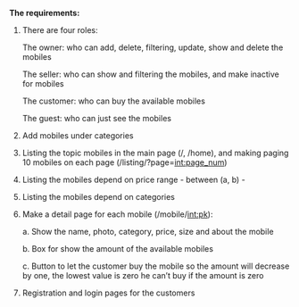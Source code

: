 **The requirements:**

1. There are four roles:

    The owner: who can add, delete, filtering, update, show and delete the mobiles

    The seller: who can show and filtering the mobiles, and make inactive for mobiles
    
    The customer: who can buy the available mobiles 
    
    The guest: who can just see the mobiles

3. Add mobiles under categories 
4. Listing the topic mobiles in the main page (/, /home), and making paging 10 mobiles on each page (/listing/?page=<int:page_num>)
5. Listing the mobiles depend on price range - between (a, b) -
6. Listing the mobiles depend on categories
7. Make a detail page for each mobile (/mobile/<int:pk>):
    
    a. Show the name, photo, category, price, size and about the mobile
    
    b. Box for show the amount of the available mobiles   
    
    c. Button to let the customer buy the mobile so the amount will decrease by one, the lowest value is zero he can’t buy if the amount is zero 

8. Registration and login pages for the customers  

